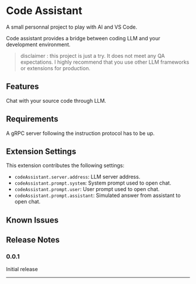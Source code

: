 # Code Assistant 

A small personnal project to play with AI and VS Code.

Code assistant provides a bridge between coding LLM and your development environment.

> disclaimer : this project is just a try. It does not meet any QA expectations.
> I highly recommend that you use other LLM frameworks or extensions for production.

## Features

Chat with your source code through LLM.

## Requirements

A gRPC server following the instruction protocol has to be up.

## Extension Settings

This extension contributes the following settings:

* `codeAssistant.server.address`: LLM server address.
* `codeAssistant.prompt.system`: System prompt used to open chat.
* `codeAssistant.prompt.user`: User prompt used to open chat.
* `codeAssistant.prompt.assistant`: Simulated answer from assistant to open chat.

## Known Issues



## Release Notes



### 0.0.1

Initial release

---
